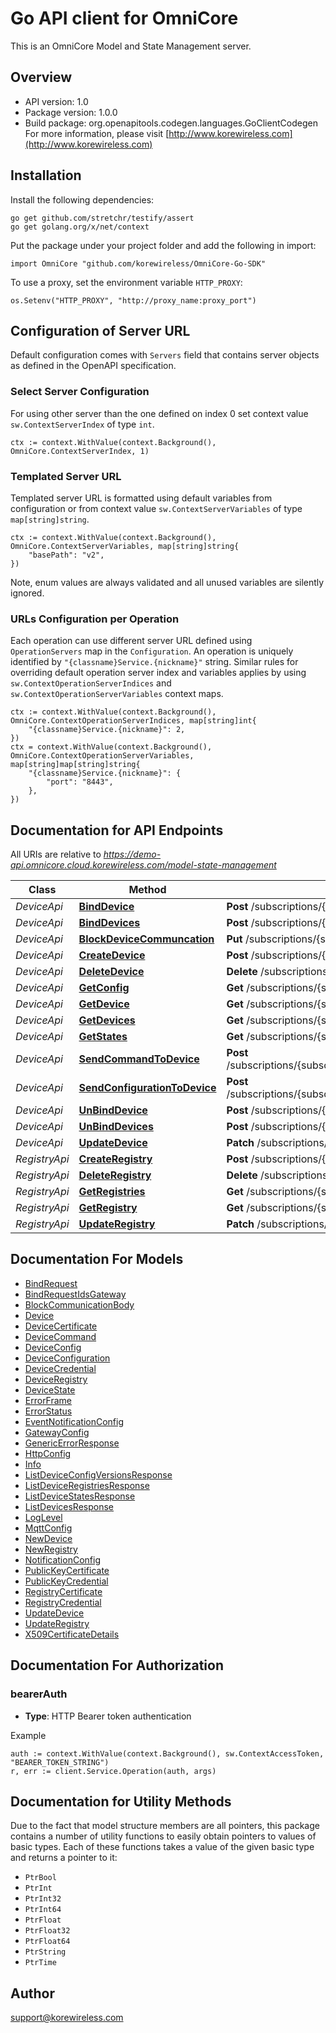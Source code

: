 # Go API client for OmniCore

This is an OmniCore Model and State Management server.

## Overview

- API version: 1.0
- Package version: 1.0.0
- Build package: org.openapitools.codegen.languages.GoClientCodegen
For more information, please visit [http://www.korewireless.com](http://www.korewireless.com)

## Installation

Install the following dependencies:

```shell
go get github.com/stretchr/testify/assert
go get golang.org/x/net/context
```

Put the package under your project folder and add the following in import:

```golang
import OmniCore "github.com/korewireless/OmniCore-Go-SDK"
```

To use a proxy, set the environment variable `HTTP_PROXY`:

```golang
os.Setenv("HTTP_PROXY", "http://proxy_name:proxy_port")
```

## Configuration of Server URL

Default configuration comes with `Servers` field that contains server objects as defined in the OpenAPI specification.

### Select Server Configuration

For using other server than the one defined on index 0 set context value `sw.ContextServerIndex` of type `int`.

```golang
ctx := context.WithValue(context.Background(), OmniCore.ContextServerIndex, 1)
```

### Templated Server URL

Templated server URL is formatted using default variables from configuration or from context value `sw.ContextServerVariables` of type `map[string]string`.

```golang
ctx := context.WithValue(context.Background(), OmniCore.ContextServerVariables, map[string]string{
	"basePath": "v2",
})
```

Note, enum values are always validated and all unused variables are silently ignored.

### URLs Configuration per Operation

Each operation can use different server URL defined using `OperationServers` map in the `Configuration`.
An operation is uniquely identified by `"{classname}Service.{nickname}"` string.
Similar rules for overriding default operation server index and variables applies by using `sw.ContextOperationServerIndices` and `sw.ContextOperationServerVariables` context maps.

```golang
ctx := context.WithValue(context.Background(), OmniCore.ContextOperationServerIndices, map[string]int{
	"{classname}Service.{nickname}": 2,
})
ctx = context.WithValue(context.Background(), OmniCore.ContextOperationServerVariables, map[string]map[string]string{
	"{classname}Service.{nickname}": {
		"port": "8443",
	},
})
```

## Documentation for API Endpoints

All URIs are relative to *https://demo-api.omnicore.cloud.korewireless.com/model-state-management*

Class | Method | HTTP request | Description
------------ | ------------- | ------------- | -------------
*DeviceApi* | [**BindDevice**](docs/DeviceApi.md#binddevice) | **Post** /subscriptions/{subscriptionId}/registries/{registryId}/bindDeviceToGateway | 
*DeviceApi* | [**BindDevices**](docs/DeviceApi.md#binddevices) | **Post** /subscriptions/{subscriptionId}/registries/{registryId}/bindDevicesToGateway | 
*DeviceApi* | [**BlockDeviceCommuncation**](docs/DeviceApi.md#blockdevicecommuncation) | **Put** /subscriptions/{subscriptionid}/registries/{registryId}/devices/{deviceId}/communication | 
*DeviceApi* | [**CreateDevice**](docs/DeviceApi.md#createdevice) | **Post** /subscriptions/{subscriptionId}/registries/{registryId}/devices | 
*DeviceApi* | [**DeleteDevice**](docs/DeviceApi.md#deletedevice) | **Delete** /subscriptions/{subscriptionId}/registries/{registryId}/devices/{deviceId} | 
*DeviceApi* | [**GetConfig**](docs/DeviceApi.md#getconfig) | **Get** /subscriptions/{subscriptionid}/registries/{registryId}/devices/{deviceId}/configVersions | 
*DeviceApi* | [**GetDevice**](docs/DeviceApi.md#getdevice) | **Get** /subscriptions/{subscriptionId}/registries/{registryId}/devices/{deviceId} | 
*DeviceApi* | [**GetDevices**](docs/DeviceApi.md#getdevices) | **Get** /subscriptions/{subscriptionId}/registries/{registryId}/devices | 
*DeviceApi* | [**GetStates**](docs/DeviceApi.md#getstates) | **Get** /subscriptions/{subscriptionid}/registries/{registryId}/devices/{deviceId}/states | 
*DeviceApi* | [**SendCommandToDevice**](docs/DeviceApi.md#sendcommandtodevice) | **Post** /subscriptions/{subscriptionid}/registries/{registryId}/devices/{deviceId}/sendCommandToDevice | 
*DeviceApi* | [**SendConfigurationToDevice**](docs/DeviceApi.md#sendconfigurationtodevice) | **Post** /subscriptions/{subscriptionid}/registries/{registryId}/devices/{deviceId}/sendConfigurationToDevice | 
*DeviceApi* | [**UnBindDevice**](docs/DeviceApi.md#unbinddevice) | **Post** /subscriptions/{subscriptionId}/registries/{registryId}/unbindDeviceFromGateway | 
*DeviceApi* | [**UnBindDevices**](docs/DeviceApi.md#unbinddevices) | **Post** /subscriptions/{subscriptionId}/registries/{registryId}/unbindDevicesFromGateway | 
*DeviceApi* | [**UpdateDevice**](docs/DeviceApi.md#updatedevice) | **Patch** /subscriptions/{subscriptionId}/registries/{registryId}/devices/{deviceId} | 
*RegistryApi* | [**CreateRegistry**](docs/RegistryApi.md#createregistry) | **Post** /subscriptions/{subscriptionId}/registries | 
*RegistryApi* | [**DeleteRegistry**](docs/RegistryApi.md#deleteregistry) | **Delete** /subscriptions/{subscriptionId}/registries/{registryId} | 
*RegistryApi* | [**GetRegistries**](docs/RegistryApi.md#getregistries) | **Get** /subscriptions/{subscriptionId}/registries | 
*RegistryApi* | [**GetRegistry**](docs/RegistryApi.md#getregistry) | **Get** /subscriptions/{subscriptionId}/registries/{registryId} | 
*RegistryApi* | [**UpdateRegistry**](docs/RegistryApi.md#updateregistry) | **Patch** /subscriptions/{subscriptionId}/registries/{registryId} | 


## Documentation For Models

 - [BindRequest](docs/BindRequest.md)
 - [BindRequestIdsGateway](docs/BindRequestIdsGateway.md)
 - [BlockCommunicationBody](docs/BlockCommunicationBody.md)
 - [Device](docs/Device.md)
 - [DeviceCertificate](docs/DeviceCertificate.md)
 - [DeviceCommand](docs/DeviceCommand.md)
 - [DeviceConfig](docs/DeviceConfig.md)
 - [DeviceConfiguration](docs/DeviceConfiguration.md)
 - [DeviceCredential](docs/DeviceCredential.md)
 - [DeviceRegistry](docs/DeviceRegistry.md)
 - [DeviceState](docs/DeviceState.md)
 - [ErrorFrame](docs/ErrorFrame.md)
 - [ErrorStatus](docs/ErrorStatus.md)
 - [EventNotificationConfig](docs/EventNotificationConfig.md)
 - [GatewayConfig](docs/GatewayConfig.md)
 - [GenericErrorResponse](docs/GenericErrorResponse.md)
 - [HttpConfig](docs/HttpConfig.md)
 - [Info](docs/Info.md)
 - [ListDeviceConfigVersionsResponse](docs/ListDeviceConfigVersionsResponse.md)
 - [ListDeviceRegistriesResponse](docs/ListDeviceRegistriesResponse.md)
 - [ListDeviceStatesResponse](docs/ListDeviceStatesResponse.md)
 - [ListDevicesResponse](docs/ListDevicesResponse.md)
 - [LogLevel](docs/LogLevel.md)
 - [MqttConfig](docs/MqttConfig.md)
 - [NewDevice](docs/NewDevice.md)
 - [NewRegistry](docs/NewRegistry.md)
 - [NotificationConfig](docs/NotificationConfig.md)
 - [PublicKeyCertificate](docs/PublicKeyCertificate.md)
 - [PublicKeyCredential](docs/PublicKeyCredential.md)
 - [RegistryCertificate](docs/RegistryCertificate.md)
 - [RegistryCredential](docs/RegistryCredential.md)
 - [UpdateDevice](docs/UpdateDevice.md)
 - [UpdateRegistry](docs/UpdateRegistry.md)
 - [X509CertificateDetails](docs/X509CertificateDetails.md)


## Documentation For Authorization



### bearerAuth

- **Type**: HTTP Bearer token authentication

Example

```golang
auth := context.WithValue(context.Background(), sw.ContextAccessToken, "BEARER_TOKEN_STRING")
r, err := client.Service.Operation(auth, args)
```


## Documentation for Utility Methods

Due to the fact that model structure members are all pointers, this package contains
a number of utility functions to easily obtain pointers to values of basic types.
Each of these functions takes a value of the given basic type and returns a pointer to it:

* `PtrBool`
* `PtrInt`
* `PtrInt32`
* `PtrInt64`
* `PtrFloat`
* `PtrFloat32`
* `PtrFloat64`
* `PtrString`
* `PtrTime`

## Author

support@korewireless.com

